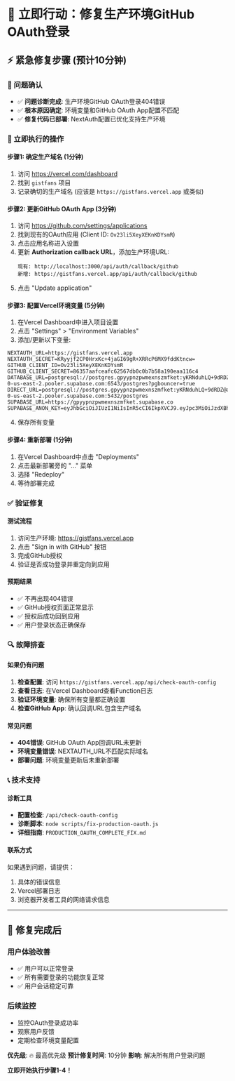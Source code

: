 # 🚨 立即行动：修复生产环境GitHub OAuth登录

## ⚡ 紧急修复步骤 (预计10分钟)

### 🎯 问题确认
- ✅ **问题诊断完成**: 生产环境GitHub OAuth登录404错误
- ✅ **根本原因确定**: 环境变量和GitHub OAuth App配置不匹配
- ✅ **修复代码已部署**: NextAuth配置已优化支持生产环境

### 🔧 立即执行的操作

#### 步骤1: 确定生产域名 (1分钟)
1. 访问 https://vercel.com/dashboard
2. 找到 `gistfans` 项目
3. 记录确切的生产域名 (应该是 `https://gistfans.vercel.app` 或类似)

#### 步骤2: 更新GitHub OAuth App (3分钟)
1. 访问 https://github.com/settings/applications
2. 找到现有的OAuth应用 (Client ID: `Ov23li5XeyXEKnKDYsmR`)
3. 点击应用名称进入设置
4. 更新 **Authorization callback URL**，添加生产环境URL:
   ```
   现有: http://localhost:3000/api/auth/callback/github
   新增: https://gistfans.vercel.app/api/auth/callback/github
   ```
5. 点击 "Update application"

#### 步骤3: 配置Vercel环境变量 (5分钟)
1. 在Vercel Dashboard中进入项目设置
2. 点击 "Settings" > "Environment Variables"
3. 添加/更新以下变量:

```env
NEXTAUTH_URL=https://gistfans.vercel.app
NEXTAUTH_SECRET=KRyyjf2CP0HrxKc+4jaGI69gR+XRRcP6MX9fddKtncw=
GITHUB_CLIENT_ID=Ov23li5XeyXEKnKDYsmR
GITHUB_CLIENT_SECRET=86357aafceafc62567db0c0b7b58a190eaa116c4
DATABASE_URL=postgresql://postgres.gpyypnzpwmexnszmfket:yKRNduhLQ+9dRDZ@aws-0-us-east-2.pooler.supabase.com:6543/postgres?pgbouncer=true
DIRECT_URL=postgresql://postgres.gpyypnzpwmexnszmfket:yKRNduhLQ+9dRDZ@aws-0-us-east-2.pooler.supabase.com:5432/postgres
SUPABASE_URL=https://gpyypnzpwmexnszmfket.supabase.co
SUPABASE_ANON_KEY=eyJhbGciOiJIUzI1NiIsInR5cCI6IkpXVCJ9.eyJpc3MiOiJzdXBhYmFzZSIsInJlZiI6ImdweXlwbnpwd21leG5zem1ma2V0Iiwicm9sZSI6ImFub24iLCJpYXQiOjE3NTIyOTA5MjYsImV4cCI6MjA2Nzg2NjkyNn0.bDkD7t5CTGtmtlUYcddJkSPAgtlZ8mNC4u1NMgB9PeE
```

4. 保存所有变量

#### 步骤4: 重新部署 (1分钟)
1. 在Vercel Dashboard中点击 "Deployments"
2. 点击最新部署旁的 "..." 菜单
3. 选择 "Redeploy"
4. 等待部署完成

### ✅ 验证修复

#### 测试流程
1. 访问生产环境: https://gistfans.vercel.app
2. 点击 "Sign in with GitHub" 按钮
3. 完成GitHub授权
4. 验证是否成功登录并重定向到应用

#### 预期结果
- ✅ 不再出现404错误
- ✅ GitHub授权页面正常显示
- ✅ 授权后成功回到应用
- ✅ 用户登录状态正确保存

### 🔍 故障排查

#### 如果仍有问题
1. **检查配置**: 访问 `https://gistfans.vercel.app/api/check-oauth-config`
2. **查看日志**: 在Vercel Dashboard查看Function日志
3. **验证环境变量**: 确保所有变量都正确设置
4. **检查GitHub App**: 确认回调URL包含生产域名

#### 常见问题
- **404错误**: GitHub OAuth App回调URL未更新
- **环境变量错误**: NEXTAUTH_URL不匹配实际域名
- **部署问题**: 环境变量更新后未重新部署

### 📞 技术支持

#### 诊断工具
- **配置检查**: `/api/check-oauth-config`
- **诊断脚本**: `node scripts/fix-production-oauth.js`
- **详细指南**: `PRODUCTION_OAUTH_COMPLETE_FIX.md`

#### 联系方式
如果遇到问题，请提供：
1. 具体的错误信息
2. Vercel部署日志
3. 浏览器开发者工具的网络请求信息

---

## 🎉 修复完成后

### 用户体验改善
- ✅ 用户可以正常登录
- ✅ 所有需要登录的功能恢复正常
- ✅ 用户会话稳定可靠

### 后续监控
- 监控OAuth登录成功率
- 观察用户反馈
- 定期检查环境变量配置

**优先级**: 🔥 最高优先级
**预计修复时间**: 10分钟
**影响**: 解决所有用户登录问题

**立即开始执行步骤1-4！**
